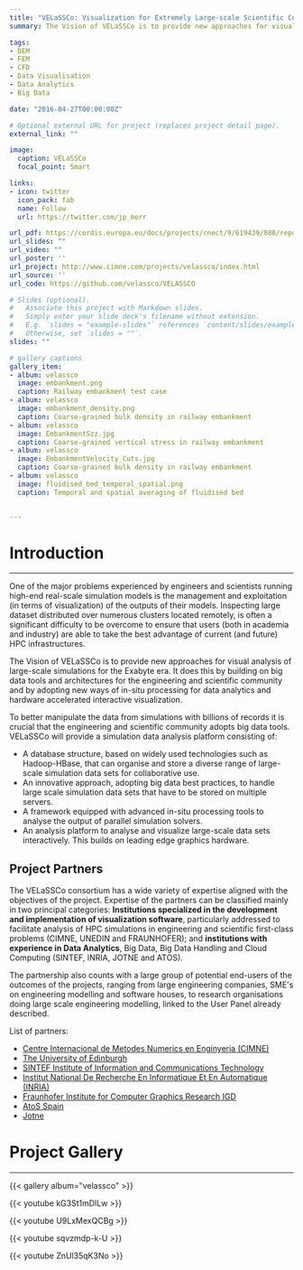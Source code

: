 ```yaml
---
title: "VELaSSCo: Visualization for Extremely Large-scale Scientific Computing"
summary: The Vision of VELaSSCo is to provide new approaches for visual analysis of large-scale simulations for the Exabyte era. 

tags:
- DEM
- FEM
- CFD
- Data Visualisation
- Data Analytics
- Big Data

date: "2016-04-27T00:00:00Z"

# Optional external URL for project (replaces project detail page).
external_link: ""

image:
  caption: VELaSSCo
  focal_point: Smart

links:
- icon: twitter
  icon_pack: fab
  name: Follow
  url: https://twitter.com/jp_morr

url_pdf: https://cordis.europa.eu/docs/projects/cnect/9/619439/080/reports/001-VELaSSCoFinalReport1summary.pdf
url_slides: ""
url_video: ""
url_poster: ''
url_project: http://www.cimne.com/projects/velassco/index.html
url_source: ''
url_code: https://github.com/velassco/VELASSCO

# Slides (optional).
#   Associate this project with Markdown slides.
#   Simply enter your slide deck's filename without extension.
#   E.g. `slides = "example-slides"` references `content/slides/example-slides.md`.
#   Otherwise, set `slides = ""`.
slides: ""

# gallery captions
gallery_item:
- album: velassco
  image: embankment.png
  caption: Railway embankment test case
- album: velassco
  image: embankment_density.png
  caption: Coarse-grained bulk density in railway embankment
- album: velassco
  image: EmbankmentSzz.jpg
  caption: Coarse-grained vertical stress in railway embankment
- album: velassco
  image: EmbankmentVelocity_Cuts.jpg
  caption: Coarse-grained bulk density in railway embankment
- album: velassco
  image: fluidised_bed_temporal_spatial.png
  caption: Temporal and spatial averaging of fluidised bed


---
```


# Introduction
---

One of the major problems experienced by engineers and scientists running high-end real-scale simulation models is the management and exploitation (in terms of visualization) of the outputs of their models. 
Inspecting large dataset distributed over numerous clusters located remotely, is often a significant difficulty to be overcome to ensure that users (both in academia and industry) are able to take the best advantage of current (and future) HPC infrastructures.

The Vision of VELaSSCo is to provide new approaches for visual analysis of large-scale simulations for the Exabyte era. It does this by building on big data tools and architectures for the engineering and scientific community and by adopting new ways of in-situ processing for data analytics and hardware accelerated interactive visualization.

To better manipulate the data from simulations with billions of records it is crucial that the engineering and scientific community adopts big data tools. VELaSSCo will provide a simulation data analysis platform consisting of:

  - A database structure, based on widely used technologies such as Hadoop-HBase, that can organise and store a diverse range of large-scale simulation data sets for collaborative use.
  - An innovative approach, adopting big data best practices, to handle large scale simulation data sets that have to be stored on multiple servers.
  - A framework equipped with advanced in-situ processing tools to analyse the output of parallel simulation solvers.
  - An analysis platform to analyse and visualize large-scale data sets interactively. This builds on leading edge graphics hardware.


## Project Partners
The VELaSSCo consortium has a wide variety of expertise aligned with the objectives of the project. 
Expertise of the partners can be classified mainly in two principal categories: **Institutions specialized in the development and implementation of visualization software**, particularly addressed to facilitate analysis of HPC simulations in engineering and scientific first-class problems (CIMNE, UNEDIN and FRAUNHOFER); and **institutions with experience in Data Analytics**, Big Data, Big Data Handling and Cloud Computing (SINTEF, INRIA, JOTNE and ATOS).

The partnership also counts with a large group of potential end-users of the outcomes of the projects, ranging from large engineering companies, SME's on engineering modelling and software houses, to research organisations doing large scale engineering modelling, linked to the User Panel already described.

List of partners:

 - [Centre Internacional de Metodes Numerics en Enginyeria (CIMNE)](http://www.cimne.com/) 
 - [The University of Edinburgh](www.eng.ed.ac.uk)
 - [SINTEF Institute of Information and Communications Technology](https://www.sintef.no/en/digital/) 
 - [Institut National De Recherche En Informatique Et En Automatique (INRIA)](https://www.inria.fr/en)
 - [Fraunhofer Institute for Computer Graphics Research IGD](https://www.igd.fraunhofer.de/en )
 - [AtoS Spain](https://atos.net/en/about-us?utm_source=/en-us/home/we-are/insights-innovation/research-and-innovation.html&utm_medium=301)
 - [Jotne](https://jotneit.no/)


# Project Gallery
---

{{< gallery album="velassco" >}} 


{{< youtube kG3St1mDlLw >}}

{{< youtube U9LxMexQCBg >}}

{{< youtube sqvzmdp-k-U >}}

{{< youtube ZnUl35qK3No >}}
